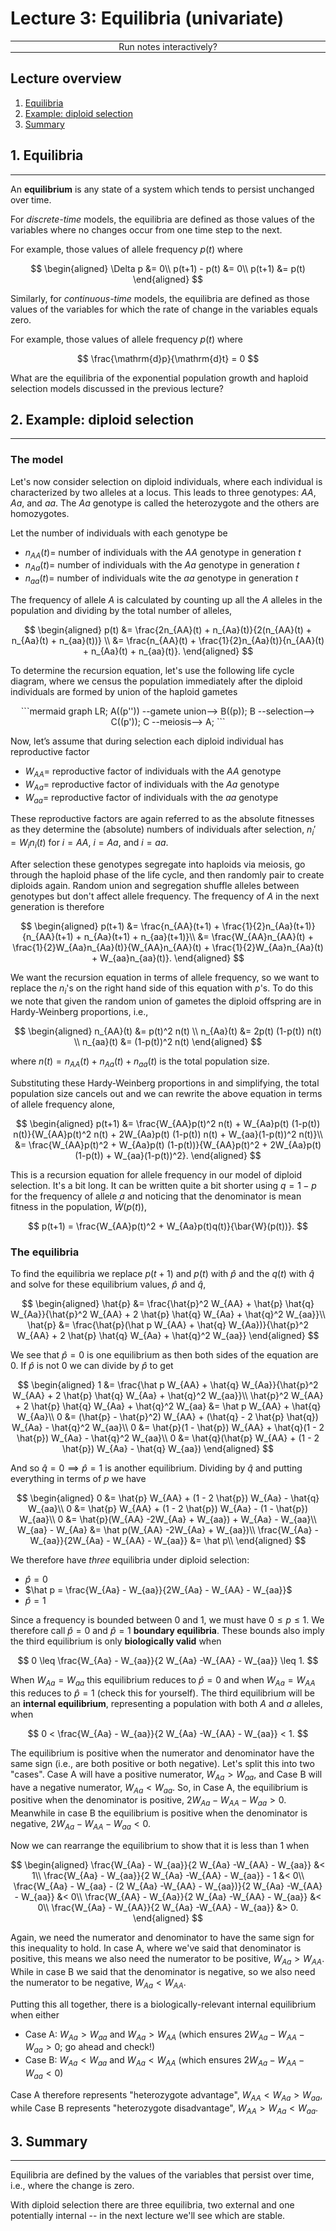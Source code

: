 <script type="text/x-thebe-config">
  {
      requestKernel: true,
      mountActivateWidget: true,
      mountStatusWidget: true,
      binderOptions: {
      repo: "mmosmond/executable-cells",
      ref: "main",
      },
  }
</script>
<script src="https://unpkg.com/thebe@latest/lib/index.js"></script>
<link rel="stylesheet" href="https://unpkg.com/thebe@latest/lib/thebe.css">

# Lecture 3: Equilibria (univariate)

<hr style="margin-bottom: 0em;">
<center>
<div class="inrow">
	Run notes interactively?
	<div style="float: left;" class="thebe-activate"></div>
	<div class="thebe-status"></div>
</div>
</center>
<hr style="margin-top: 0em;">

## Lecture overview

1. [Equilibria](#section1)
5. [Example: diploid selection](#section2)
6. [Summary](#section3)

<span id='section1'></span>
## 1. Equilibria
<hr>

An **equilibrium** is any state of a system which tends to persist unchanged over time.

For *discrete-time* models, the equilibria are defined as those values of the variables where no changes occur from one time step to the next. 

For example, those values of allele frequency $p(t)$ where

$$
\begin{aligned}
\Delta p &= 0\\
p(t+1) - p(t) &= 0\\
p(t+1) &= p(t)
\end{aligned}
$$

Similarly, for *continuous-time* models, the equilibria are defined as those values of the variables for which the rate of change in the variables equals zero. 

For example, those values of allele frequency $p(t)$ where

$$
\frac{\mathrm{d}p}{\mathrm{d}t} = 0
$$


What are the equilibria of the exponential population growth and haploid selection models discussed in the previous lecture?

<span id='section2'></span>
## 2. Example: diploid selection
<hr>

### The model

Let's now consider selection on diploid individuals, where each individual is characterized by two alleles at a locus. This leads to three genotypes: $AA$, $Aa$, and $aa$. The $Aa$ genotype is called the heterozygote and the others are homozygotes.

Let the number of individuals with each genotype be

- $n_{AA}(t) =$ number of individuals with the $AA$ genotype in generation $t$
- $n_{Aa}(t) =$ number of individuals with the $Aa$ genotype in generation $t$
- $n_{aa}(t) =$ number of individuals wite the $aa$ genotype in generation $t$

The frequency of allele $A$ is calculated by counting up all the $A$ alleles in the population and dividing by the total number of alleles,

$$
\begin{aligned}
p(t)
&= \frac{2n_{AA}(t) + n_{Aa}(t)}{2(n_{AA}(t) + n_{Aa}(t) + n_{aa}(t))} \\
&= \frac{n_{AA}(t) + \frac{1}{2}n_{Aa}(t)}{n_{AA}(t) + n_{Aa}(t) + n_{aa}(t)}.
\end{aligned}
$$

To determine the recursion equation, let's use the following life cycle diagram, where we census the population immediately after the diploid individuals are formed by union of the haploid gametes

<center>
```mermaid
    graph LR;
    A((p'')) --gamete union--> B((p));
    B --selection--> C((p'));
    C --meiosis--> A;
```   
</center>

Now, let’s assume that during selection each diploid individual has reproductive factor

- $W_{AA} =$ reproductive factor of individuals with the $AA$ genotype 
- $W_{Aa} =$ reproductive factor of individuals with the $Aa$ genotype
- $W_{aa} =$ reproductive factor of individuals with the $aa$ genotype

These reproductive factors are again referred to as the absolute fitnesses as they determine the (absolute) numbers of individuals after selection, $n_i' = W_i n_i(t)$ for $i=AA$, $i=Aa$, and $i=aa$.

After selection these genotypes segregate into haploids via meiosis, go through the haploid phase of the life cycle, and then randomly pair to create diploids again. Random union and segregation shuffle alleles between genotypes but don't affect allele frequency. The frequency of $A$ in the next generation is therefore

$$
\begin{aligned}
p(t+1) 
&= \frac{n_{AA}(t+1) + \frac{1}{2}n_{Aa}(t+1)}{n_{AA}(t+1) + n_{Aa}(t+1) + n_{aa}(t+1)}\\
&= \frac{W_{AA}n_{AA}(t) + \frac{1}{2}W_{Aa}n_{Aa}(t)}{W_{AA}n_{AA}(t) + \frac{1}{2}W_{Aa}n_{Aa}(t) + W_{aa}n_{aa}(t)}.
\end{aligned}
$$

We want the recursion equation in terms of allele frequency, so we want to replace the $n_i$'s on the right hand side of this equation with $p$'s. To do this we note that given the random union of gametes the diploid offspring are in Hardy-Weinberg proportions, i.e.,

$$
\begin{aligned}
n_{AA}(t) &= p(t)^2 n(t) \\
n_{Aa}(t) &= 2p(t) (1-p(t)) n(t) \\
n_{aa}(t) &= (1-p(t))^2 n(t)
\end{aligned}
$$

where $n(t) = n_{AA}(t) + n_{Aa}(t) + n_{aa}(t)$ is the total population size.

Substituting these Hardy-Weinberg proportions in and simplifying, the total population size cancels out and we can rewrite the above equation in terms of allele frequency alone,

$$
\begin{aligned}
p(t+1) 
&= \frac{W_{AA}p(t)^2 n(t) + W_{Aa}p(t) (1-p(t)) n(t)}{W_{AA}p(t)^2 n(t) + 2W_{Aa}p(t) (1-p(t)) n(t) + W_{aa}(1-p(t))^2 n(t)}\\
&= \frac{W_{AA}p(t)^2 + W_{Aa}p(t) (1-p(t))}{W_{AA}p(t)^2 + 2W_{Aa}p(t)(1-p(t)) + W_{aa}(1-p(t))^2}.
\end{aligned}
$$

This is a recursion equation for allele frequency in our model of diploid selection. It's a bit long. It can be written quite a bit shorter using $q=1-p$ for the frequency of allele $a$ and noticing that the denominator is mean fitness in the population, $\bar{W}(p(t))$, 

$$
p(t+1) 
= \frac{W_{AA}p(t)^2 + W_{Aa}p(t)q(t)}{\bar{W}(p(t))}.
$$

### The equilibria

To find the equilibria we replace $p(t+1)$ and $p(t)$ with $\hat p$ and the $q(t)$ with $\hat{q}$ and solve for these equilibrium values, $\hat p$ and $\hat q$,

$$
\begin{aligned}
\hat{p} &= \frac{\hat{p}^2 W_{AA} + \hat{p} \hat{q} W_{Aa}}{\hat{p}^2 W_{AA} + 2 \hat{p} \hat{q} W_{Aa} + \hat{q}^2 W_{aa}}\\
\hat{p} &= \frac{\hat{p}(\hat p W_{AA} + \hat{q} W_{Aa})}{\hat{p}^2 W_{AA} + 2 \hat{p} \hat{q} W_{Aa} + \hat{q}^2 W_{aa}}
\end{aligned}
$$

We see that $\hat{p}=0$ is one equilibrium as then both sides of the equation are 0. If $\hat p$ is not 0 we can divide by $\hat p$ to get

$$
\begin{aligned}
1 &= \frac{\hat p W_{AA} + \hat{q} W_{Aa}}{\hat{p}^2 W_{AA} + 2 \hat{p} \hat{q} W_{Aa} + \hat{q}^2 W_{aa}}\\
\hat{p}^2 W_{AA} + 2 \hat{p} \hat{q} W_{Aa} + \hat{q}^2 W_{aa} &= \hat p W_{AA} + \hat{q} W_{Aa}\\
0 &= (\hat{p} - \hat{p}^2) W_{AA} + (\hat{q} - 2 \hat{p} \hat{q}) W_{Aa} - \hat{q}^2 W_{aa}\\
0 &= \hat{p}(1 - \hat{p}) W_{AA} + \hat{q}(1 - 2 \hat{p}) W_{Aa} - \hat{q}^2 W_{aa}\\
0 &= \hat{q}(\hat{p} W_{AA} + (1 - 2 \hat{p}) W_{Aa} - \hat{q} W_{aa})
\end{aligned}
$$

And so $\hat{q}=0\implies\hat{p}=1$ is another equilibrium. Dividing by $\hat{q}$ and putting everything in terms of $p$ we have

$$
\begin{aligned}
0 &= \hat{p} W_{AA} + (1 - 2 \hat{p}) W_{Aa} - \hat{q} W_{aa}\\
0 &= \hat{p} W_{AA} + (1 - 2 \hat{p}) W_{Aa} - (1 - \hat{p}) W_{aa}\\
0 &= \hat{p}(W_{AA} -2W_{Aa} + W_{aa}) + W_{Aa} - W_{aa}\\
W_{aa} - W_{Aa} &= \hat p(W_{AA} -2W_{Aa} + W_{aa})\\
\frac{W_{Aa} - W_{aa}}{2W_{Aa} - W_{AA} - W_{aa}} &= \hat p\\
\end{aligned}
$$

We therefore have *three* equilibria under diploid selection: 

- $\hat{p}=0$
- $\hat p = \frac{W_{Aa} - W_{aa}}{2W_{Aa} - W_{AA} - W_{aa}}$
- $\hat p = 1$

Since a frequency is bounded between 0 and 1, we must have $0 \leq p \leq 1$. We therefore call $\hat{p}=0$ and $\hat{p}=1$ **boundary equilibria**. These bounds also imply the third equilibrium is only **biologically valid** when 

$$
0 \leq \frac{W_{Aa} - W_{aa}}{2 W_{Aa} -W_{AA} - W_{aa}} \leq 1.
$$

When $W_{Aa} = W_{aa}$ this equilibrium reduces to $\hat{p}=0$ and when $W_{Aa} = W_{AA}$ this reduces to $\hat{p}=1$ (check this for yourself). The third equilibrium will be an **internal equilibrium**, representing a population with both $A$ and $a$ alleles, when

$$
0 < \frac{W_{Aa} - W_{aa}}{2 W_{Aa} -W_{AA} - W_{aa}} < 1.
$$

The equilibrium is positive when the numerator and denominator have the same sign (i.e., are both positive or both negative). Let's split this into two "cases". Case A will have a positive numerator, $W_{Aa} > W_{aa}$, and Case B will have a negative numerator, $W_{Aa} < W_{aa}$. So, in Case A, the equilibrium is positive when the denominator is positive, $2 W_{Aa} - W_{AA} - W_{aa} > 0$. Meanwhile in case B the equilibrium is positive when the denominator is negative, $2 W_{Aa} - W_{AA} - W_{aa} < 0$.

Now we can rearrange the equilibrium to show that it is less than 1 when

$$
\begin{aligned}
\frac{W_{Aa} - W_{aa}}{2 W_{Aa} -W_{AA} - W_{aa}} &< 1\\
\frac{W_{Aa} - W_{aa}}{2 W_{Aa} -W_{AA} - W_{aa}} - 1 &< 0\\
\frac{W_{Aa} - W_{aa} - (2 W_{Aa} -W_{AA} - W_{aa})}{2 W_{Aa} -W_{AA} - W_{aa}} &< 0\\
\frac{W_{AA} - W_{Aa}}{2 W_{Aa} -W_{AA} - W_{aa}} &< 0\\
\frac{W_{Aa} - W_{AA}}{2 W_{Aa} -W_{AA} - W_{aa}} &> 0.
\end{aligned}
$$
  
Again, we need the numerator and denominator to have the same sign for this inequality to hold. In case A, where we've said that denominator is positive, this means we also need the numerator to be positive, $W_{Aa} > W_{AA}$. While in case B we said that the denominator is negative, so we also need the numerator to be negative, $W_{Aa} < W_{AA}$.
  
Putting this all together, there is a biologically-relevant internal equilibrium when either

- Case A: $W_{Aa} > W_{aa}$ and $W_{Aa} > W_{AA}$ (which ensures $2 W_{Aa} - W_{AA} - W_{aa} > 0$; go ahead and check!)
- Case B: $W_{Aa} < W_{aa}$ and $W_{Aa} < W_{AA}$  (which ensures $2 W_{Aa} - W_{AA} - W_{aa} < 0$)

Case A therefore represents "heterozygote advantage", $W_{AA} < W_{Aa} > W_{aa}$, while Case B represents "heterozygote disadvantage", $W_{AA} > W_{Aa} < W_{aa}$. 

<span id='section3'></span>
## 3. Summary
<hr>

Equilibria are defined by the values of the variables that persist over time, i.e., where the change is zero.

With diploid selection there are three equilibria, two external and one potentially internal -- in the next lecture we'll see which are stable.
